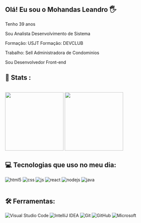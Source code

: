 ## Olá! Eu sou o Mohandas Leandro 🖐️

Tenho 39 anos

Sou Analista Desenvolvimento de Sistema

Formação: USJT
Formação: DEVCLUB

Trabalho: Sell Administradora de Condominios

Sou Desenvolvedor Front-end
## 🔎​ Stats :

<br>

<div>
<img aling='left' height='190em' src='https://github-readme-stats.vercel.app/api?username=Mohandasl23&show_icons=true&theme=github_dark&hide_border=true&title_color=fff&icon_color=fff'/>
<img aling='right' height='190em' src='https://github-readme-stats.vercel.app/api/top-langs/?username=Mohandasl23&layout=compact&theme=github_dark&hide_border=true&title_color=fff'/>
</div>


## 💻 Tecnologias que uso no meu dia:

<div style="display: inline_block">
  <img align="center" alt="html5" src="https://img.shields.io/badge/HTML5-E34F26?style=for-the-badge&logo=html5&logoColor=white" />
  <img align="center" alt="css" src="https://img.shields.io/badge/CSS3-1572B6?style=for-the-badge&logo=css3&logoColor=white" />
  <img align="center" alt="js" src="https://img.shields.io/badge/JavaScript-F7DF1E?style=for-the-badge&logo=javascript&logoColor=black" />  
  <img align="center" alt="react" src="https://img.shields.io/badge/React-20232A?style=for-the-badge&logo=react&logoColor=61DAFB" />
  <img align="center" alt="nodejs" src="https://img.shields.io/badge/Node.js-43853D?style=for-the-badge&logo=node.js&logoColor=white" />
<img align="center" alt="java" src="https://img.shields.io/badge/JAVA-007ACC?style=for-the-badge&logo=openjdk&logoColor=white" />
</div><br/>

## 🛠️ Ferramentas:

![Visual Studio Code](https://img.shields.io/badge/Visual%20Studio%20Code-E34F26?style=for-the-badge&logo=visual-studio-code&logoColor=white)
![IntelliJ IDEA](https://img.shields.io/badge/IntelliJIDEA-1572B6.svg?style=for-the-badge&logo=intellij-idea&logoColor=white)
![Git](https://img.shields.io/badge/git-F7DF1E?style=for-the-badge&logo=git&logoColor=white)
![GitHub](https://img.shields.io/badge/github-20232A.svg?style=for-the-badge&logo=github&logoColor=white)
![Microsoft](https://img.shields.io/badge/Microsoft-43853D?style=for-the-badge&logo=microsoft&logoColor=white)

